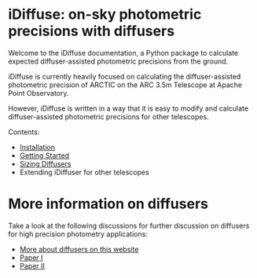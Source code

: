 # iDiffuse: on-sky photometric precisions with diffusers
Welcome to the iDiffuse documentation, a Python package to calculate expected diffuser-assisted photometric precisions from the ground.

iDiffuse is currently heavily focused on calculating the diffuser-assisted photometric precision of ARCTIC on the ARC 3.5m Telescope at Apache Point Observatory. 

However, iDiffuse is written in a way that it is easy to modify and calculate diffuser-assisted photometric precisions for other telescopes.

Contents:

- <a href='installation'>Installation</a>
- <a href='quickstart'>Getting Started</a>
- <a href='diffuser_calculator'>Sizing Diffusers</a>
- Extending iDiffuser for other telescopes 

# More information on diffusers
Take a look at the following discussions for further discussion on diffusers for high precision photometry applications:

- <a href='about_diffusers'>More about diffusers on this website</a>
- [Paper I](https://arxiv.org/abs/1710.01790)
- [Paper II](https://arxiv.org/abs/1807.04420)
